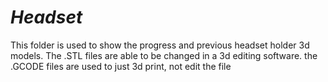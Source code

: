 # *Headset*
This folder is used to show the progress and previous headset holder 3d models. The .STL files are able to be changed in a 3d editing software. the .GCODE files are used to just 3d print, not edit the file 
